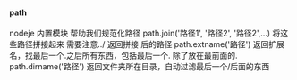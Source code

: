#### path
nodeje 内置模块 帮助我们规范化路径
path.join('路径1', '路径2', '路径2',...) 将这些路径拼接起来  需要注意../  返回拼接 后的路径
path.extname('路径') 返回扩展名，找最后一个.之后所有东西，包括最后一个. 除了放在最前面的.
path.dirname('路径')  返回文件夹所在目录，自动过滤最后一个/后面的东西